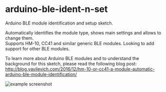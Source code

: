 # arduino-ble-ident-n-set
Arduino BLE module identification and setup sketch. 

Automatically identifies the module type, shows main settings and allows to change them.  
Supports HM-10, CC41 and similar generic BLE modules. Looking to add support for other BLE modules.

To learn more about Arduino BLE modules and to understand the background for this sketch, please read the following blog post:
http://blog.yavilevich.com/2016/12/hm-10-or-cc41-a-module-automatic-arduino-ble-module-identification/

![example screenshot](http://blog.yavilevich.com/wp-content/uploads/2016/12/ble_sketch_start.png)
